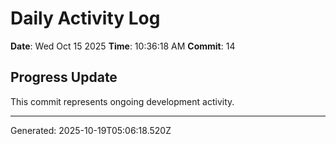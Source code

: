 # Daily Activity Log

**Date**: Wed Oct 15 2025
**Time**: 10:36:18 AM
**Commit**: 14

## Progress Update

This commit represents ongoing development activity.

---
Generated: 2025-10-19T05:06:18.520Z
